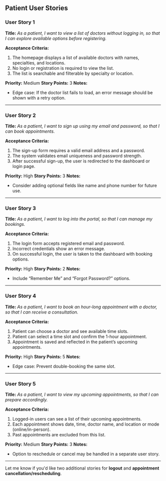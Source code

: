 
## Patient User Stories

### **User Story 1**

**Title:**
*As a patient, I want to view a list of doctors without logging in, so that I can explore available options before registering.*

**Acceptance Criteria:**

1. The homepage displays a list of available doctors with names, specialties, and locations.
2. No login or registration is required to view the list.
3. The list is searchable and filterable by specialty or location.

**Priority:** Medium
**Story Points:** 3
**Notes:**

* Edge case: If the doctor list fails to load, an error message should be shown with a retry option.

---

### **User Story 2**

**Title:**
*As a patient, I want to sign up using my email and password, so that I can book appointments.*

**Acceptance Criteria:**

1. The sign-up form requires a valid email address and a password.
2. The system validates email uniqueness and password strength.
3. After successful sign-up, the user is redirected to the dashboard or login page.

**Priority:** High
**Story Points:** 3
**Notes:**

* Consider adding optional fields like name and phone number for future use.

---

### **User Story 3**

**Title:**
*As a patient, I want to log into the portal, so that I can manage my bookings.*

**Acceptance Criteria:**

1. The login form accepts registered email and password.
2. Incorrect credentials show an error message.
3. On successful login, the user is taken to the dashboard with booking options.

**Priority:** High
**Story Points:** 2
**Notes:**

* Include “Remember Me” and “Forgot Password?” options.

---

### **User Story 4**

**Title:**
*As a patient, I want to book an hour-long appointment with a doctor, so that I can receive a consultation.*

**Acceptance Criteria:**

1. Patient can choose a doctor and see available time slots.
2. Patient can select a time slot and confirm the 1-hour appointment.
3. Appointment is saved and reflected in the patient’s upcoming appointments.

**Priority:** High
**Story Points:** 5
**Notes:**

* Edge case: Prevent double-booking the same slot.

---

### **User Story 5**

**Title:**
*As a patient, I want to view my upcoming appointments, so that I can prepare accordingly.*

**Acceptance Criteria:**

1. Logged-in users can see a list of their upcoming appointments.
2. Each appointment shows date, time, doctor name, and location or mode (online/in-person).
3. Past appointments are excluded from this list.

**Priority:** Medium
**Story Points:** 3
**Notes:**

* Option to reschedule or cancel may be handled in a separate user story.

---

Let me know if you'd like two additional stories for **logout** and **appointment cancellation/rescheduling**.
